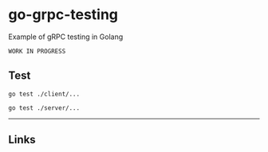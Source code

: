 
# go-grpc-testing

Example of gRPC testing in Golang

`WORK IN PROGRESS`

## Test
```shell
go test ./client/...
```

```shell
go test ./server/...
```

---

## Links
